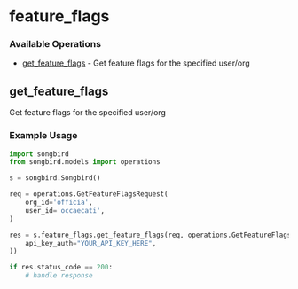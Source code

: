 # feature_flags

### Available Operations

* [get_feature_flags](#get_feature_flags) - Get feature flags for the specified user/org

## get_feature_flags

Get feature flags for the specified user/org

### Example Usage

```python
import songbird
from songbird.models import operations

s = songbird.Songbird()

req = operations.GetFeatureFlagsRequest(
    org_id='officia',
    user_id='occaecati',
)

res = s.feature_flags.get_feature_flags(req, operations.GetFeatureFlagsSecurity(
    api_key_auth="YOUR_API_KEY_HERE",
))

if res.status_code == 200:
    # handle response
```
